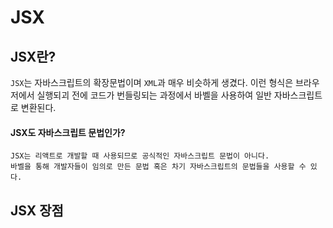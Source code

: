 # JSX

## JSX란?

`JSX`는 자바스크립트의 확장문법이며 `XML`과 매우 비슷하게 생겼다.
이런 형식은 브라우저에서 실행되괴 전에 코드가 번들링되는 과정에서 바벨을 사용하여 
일반 자바스크립트로 변환된다.


#### JSX도 자바스크립트 문법인가?
```
JSX는 리액트로 개발할 때 사용되므로 공식적인 자바스크립트 문법이 아니다.
바벨을 통해 개발자들이 임의로 만든 문법 혹은 차기 자바스크립트의 문법들을 사용할 수 있다.
```


## JSX 장점